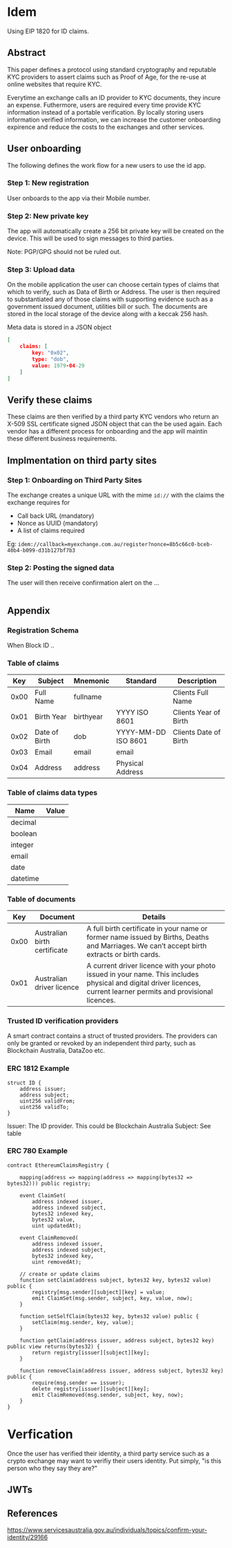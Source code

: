 # Idem

Using EIP 1820 for ID claims.

## Abstract

This paper defines a protocol using standard cryptography and reputable KYC providers to assert claims such as Proof of Age, for the re-use at online websites that require KYC.

Everytime an exchange calls an ID provider to KYC documents, they incure an expense.  Futhermore, users are required every time provide KYC information instead of a portable verification.  By locally storing users information verified information, we can increase the customer onboarding expirence and reduce the costs to the exchanges and other services.

## User onboarding

The following defines the work flow for a new users to use the id app.

### Step 1: New registration

User onboards to the app via their Mobile number.

### Step 2: New private key
The app will automatically create a 256 bit private key will be created on the device.  This will be used to sign messages to third parties.

Note: PGP/GPG should not be ruled out.

### Step 3: Upload data

On the mobile application the user can choose certain types of claims that which to verify, such as Data of Birth or Address.  The user is then required to substantiated any of those claims with supporting evidence such as a government issued document, utilities bill or such. The documents are stored in the local storage of the device along with a keccak 256 hash.

Meta data is stored in a JSON object

```json
[
	claims: [
		key: "0x02",
		type: "dob",
		value: 1979-04-29
	]
]
```

## Verify these claims
These claims are then verified by a third party KYC vendors who return an X-509 SSL certificate signed JSON object that can the be used again.  Each vendor has a different process for onboarding and the app will maintin these different business requirements.

## Implmentation on third party sites
### Step 1:  Onboarding on Third Party Sites

The exchange creates a unique URL with the mime `id://` with the claims the exchange requires for 

* Call back URL (mandatory)
* Nonce as UUID (mandatory)
* A list of claims required

Eg: `idem://callback=myexchange.com.au/register?nonce=8b5c66c0-bceb-40b4-b099-d31b127bf7b3`

### Step 2:  Posting the signed data
The user will then receive confirmation alert on the ...

```json

```

## Appendix

### Registration Schema
When Block ID ..


### Table of claims

| Key | Subject | Mnemonic | Standard | Description |
|---|---|---|---|---|
| 0x00 | Full Name | fullname | | Clients Full Name |
| 0x01 | Birth Year | birthyear | YYYY ISO 8601 | Clients Year of Birth |
| 0x02 | Date of Birth | dob | YYYY-MM-DD ISO 8601 | Clients Date of Birth | 
| 0x03 | Email | email | email |  | 
| 0x04 | Address | address | Physical Address |  | 

### Table of claims data types
| Name | Value |
| --- | --- |
| decimal | |
| boolean | |
| integer | |
| email | |
| date | |
| datetime |

### Table of documents

| Key | Document | Details
| --- | --- | ---
| 0x00 | Australian birth certificate | A full birth certificate in your name or former name issued by Births, Deaths and Marriages. We can’t accept birth extracts or birth cards.
| 0x01 | Australian driver licence | A current driver licence with your photo issued in your name. This includes physical and digital driver licences, current learner permits and provisional licences. 

### Trusted ID verification providers

A smart contract contains a struct of trusted providers.  The providers can only be granted or revoked by an independent third party, such as Blockchain Australia, DataZoo etc.

### ERC 1812 Example

```
struct ID {
	address issuer;
	address subject;
	uint256 validFrom;
	uint256 validTo;
}
```

Issuer: The ID provider.  This could be Blockchain Australia
Subject:  See table



### ERC 780 Example
```
contract EthereumClaimsRegistry {

    mapping(address => mapping(address => mapping(bytes32 => bytes32))) public registry;

    event ClaimSet(
        address indexed issuer,
        address indexed subject,
        bytes32 indexed key,
        bytes32 value,
        uint updatedAt);

    event ClaimRemoved(
        address indexed issuer,
        address indexed subject,
        bytes32 indexed key,
        uint removedAt);

    // create or update claims
    function setClaim(address subject, bytes32 key, bytes32 value) public {
        registry[msg.sender][subject][key] = value;
        emit ClaimSet(msg.sender, subject, key, value, now);
    }

    function setSelfClaim(bytes32 key, bytes32 value) public {
        setClaim(msg.sender, key, value);
    }

    function getClaim(address issuer, address subject, bytes32 key) public view returns(bytes32) {
        return registry[issuer][subject][key];
    }

    function removeClaim(address issuer, address subject, bytes32 key) public {
        require(msg.sender == issuer);
        delete registry[issuer][subject][key];
        emit ClaimRemoved(msg.sender, subject, key, now);
    }
}
```

# Verfication

Once the user has verified their identity, a third party service such as a crypto exchange may want to verifiy their users identity.  Put simply, "is this person who they say they are?"

## JWTs


## References
https://www.servicesaustralia.gov.au/individuals/topics/confirm-your-identity/29166
